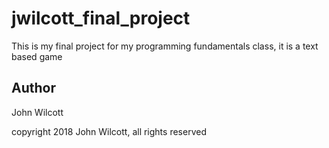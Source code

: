 # jwilcott_final_project

This is my final project for my programming fundamentals class, it is a text based game

## Author

John Wilcott

copyright 2018 John Wilcott, all rights reserved